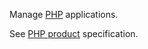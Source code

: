 Manage [PHP](https://www.php.net/) applications.

See [PHP product](https://www.clever-cloud.com/doc/getting-started/by-language/php/) specification.

